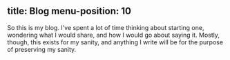 
title: Blog
menu-position: 10
---
So this is my blog.  I've spent a lot of time thinking about starting one, wondering what I would share, and how I would go about saying it.  Mostly, though, this exists for my sanity, and anything I write will be for the purpose of preserving my sanity. 
<!--%
from datetime import datetime
posts = [p for p in pages if "post" in p] # get all blog post pages
posts.sort(key=lambda p: p.get("date"), reverse=True) # sort post pages by date
for p in posts:
    date = datetime.strptime(p.date, "%Y-%m-%d").strftime("%B %d, %Y")
    print "  * **[%s](%s)** - %s" % (p.post, p.url, date) # markdown list item
%-->